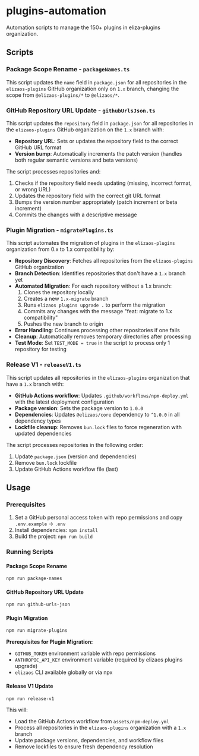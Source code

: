 # plugins-automation

Automation scripts to manage the 150+ plugins in eliza-plugins organization.

## Scripts

### Package Scope Rename - `packageNames.ts`

This script updates the `name` field in `package.json` for all repositories in the `elizaos-plugins` GitHub organization only on `1.x` branch, changing the scope from `@elizaos-plugins/*` to `@elizaos/*`.

### GitHub Repository URL Update - `githubUrlsJson.ts`

This script updates the `repository` field in `package.json` for all repositories in the `elizaos-plugins` GitHub organization on the `1.x` branch with:

- **Repository URL**: Sets or updates the repository field to the correct GitHub URL format
- **Version bump**: Automatically increments the patch version (handles both regular semantic versions and beta versions)

The script processes repositories and:

1. Checks if the repository field needs updating (missing, incorrect format, or wrong URL)
2. Updates the repository field with the correct git URL format
3. Bumps the version number appropriately (patch increment or beta increment)
4. Commits the changes with a descriptive message

### Plugin Migration - `migratePlugins.ts`

This script automates the migration of plugins in the `elizaos-plugins` organization from 0.x to 1.x compatibility by:

- **Repository Discovery**: Fetches all repositories from the `elizaos-plugins` GitHub organization
- **Branch Detection**: Identifies repositories that don't have a `1.x` branch yet
- **Automated Migration**: For each repository without a 1.x branch:
  1. Clones the repository locally
  2. Creates a new `1.x-migrate` branch
  3. Runs `elizaos plugins upgrade .` to perform the migration
  4. Commits any changes with the message "feat: migrate to 1.x compatibility"
  5. Pushes the new branch to origin
- **Error Handling**: Continues processing other repositories if one fails
- **Cleanup**: Automatically removes temporary directories after processing
- **Test Mode**: Set `TEST_MODE = true` in the script to process only 1 repository for testing

### Release V1 - `releaseV1.ts`

This script updates all repositories in the `elizaos-plugins` organization that have a `1.x` branch with:

- **GitHub Actions workflow**: Updates `.github/workflows/npm-deploy.yml` with the latest deployment configuration
- **Package version**: Sets the package version to `1.0.0`
- **Dependencies**: Updates `@elizaos/core` dependency to `^1.0.0` in all dependency types
- **Lockfile cleanup**: Removes `bun.lock` files to force regeneration with updated dependencies

The script processes repositories in the following order:

1. Update `package.json` (version and dependencies)
2. Remove `bun.lock` lockfile
3. Update GitHub Actions workflow file (last)

## Usage

### Prerequisites

1. Set a GitHub personal access token with repo permissions and copy `.env.example` -> `.env`
2. Install dependencies: `npm install`
3. Build the project: `npm run build`

### Running Scripts

#### Package Scope Rename

```bash
npm run package-names
```

#### GitHub Repository URL Update

```bash
npm run github-urls-json
```

#### Plugin Migration

```bash
npm run migrate-plugins
```

**Prerequisites for Plugin Migration:**
- `GITHUB_TOKEN` environment variable with repo permissions
- `ANTHROPIC_API_KEY` environment variable (required by elizaos plugins upgrade)
- `elizaos` CLI available globally or via npx

#### Release V1 Update

```bash
npm run release-v1
```

This will:

- Load the GitHub Actions workflow from `assets/npm-deploy.yml`
- Process all repositories in the `elizaos-plugins` organization with a `1.x` branch
- Update package versions, dependencies, and workflow files
- Remove lockfiles to ensure fresh dependency resolution
